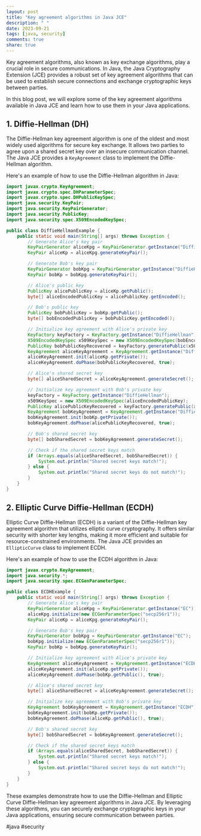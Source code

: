 ```yaml
---
layout: post
title: "Key agreement algorithms in Java JCE"
description: " "
date: 2023-09-21
tags: [java, security]
comments: true
share: true
---
```


Key agreement algorithms, also known as key exchange algorithms, play a crucial role in secure communications. In Java, the Java Cryptography Extension (JCE) provides a robust set of key agreement algorithms that can be used to establish secure connections and exchange cryptographic keys between parties.

In this blog post, we will explore some of the key agreement algorithms available in Java JCE and learn how to use them in your Java applications.

## 1. Diffie-Hellman (DH)

The Diffie-Hellman key agreement algorithm is one of the oldest and most widely used algorithms for secure key exchange. It allows two parties to agree upon a shared secret key over an insecure communication channel. The Java JCE provides a `KeyAgreement` class to implement the Diffie-Hellman algorithm.

Here's an example of how to use the Diffie-Hellman algorithm in Java:

```java
import javax.crypto.KeyAgreement;
import javax.crypto.spec.DHParameterSpec;
import javax.crypto.spec.DHPublicKeySpec;
import java.security.KeyPair;
import java.security.KeyPairGenerator;
import java.security.PublicKey;
import java.security.spec.X509EncodedKeySpec;

public class DiffieHellmanExample {
    public static void main(String[] args) throws Exception {
        // Generate Alice's key pair
        KeyPairGenerator aliceKpg = KeyPairGenerator.getInstance("DiffieHellman");
        KeyPair aliceKp = aliceKpg.generateKeyPair();

        // Generate Bob's key pair
        KeyPairGenerator bobKpg = KeyPairGenerator.getInstance("DiffieHellman");
        KeyPair bobKp = bobKpg.generateKeyPair();

        // Alice's public key
        PublicKey alicePublicKey = aliceKp.getPublic();
        byte[] aliceEncodedPublicKey = alicePublicKey.getEncoded();

        // Bob's public key
        PublicKey bobPublicKey = bobKp.getPublic();
        byte[] bobEncodedPublicKey = bobPublicKey.getEncoded();

        // Initialize key agreement with Alice's private key
        KeyFactory keyFactory = KeyFactory.getInstance("DiffieHellman");
        X509EncodedKeySpec x509KeySpec = new X509EncodedKeySpec(bobEncodedPublicKey);
        PublicKey bobPublicKeyRecovered = keyFactory.generatePublic(x509KeySpec);
        KeyAgreement aliceKeyAgreement = KeyAgreement.getInstance("DiffieHellman");
        aliceKeyAgreement.init(aliceKp.getPrivate());
        aliceKeyAgreement.doPhase(bobPublicKeyRecovered, true);

        // Alice's shared secret key
        byte[] aliceSharedSecret = aliceKeyAgreement.generateSecret();

        // Initialize key agreement with Bob's private key
        keyFactory = KeyFactory.getInstance("DiffieHellman");
        x509KeySpec = new X509EncodedKeySpec(aliceEncodedPublicKey);
        PublicKey alicePublicKeyRecovered = keyFactory.generatePublic(x509KeySpec);
        KeyAgreement bobKeyAgreement = KeyAgreement.getInstance("DiffieHellman");
        bobKeyAgreement.init(bobKp.getPrivate());
        bobKeyAgreement.doPhase(alicePublicKeyRecovered, true);

        // Bob's shared secret key
        byte[] bobSharedSecret = bobKeyAgreement.generateSecret();

        // Check if the shared secret keys match
        if (Arrays.equals(aliceSharedSecret, bobSharedSecret)) {
            System.out.println("Shared secret keys match!");
        } else {
            System.out.println("Shared secret keys do not match!");
        }
    }
}
```

## 2. Elliptic Curve Diffie-Hellman (ECDH)

Elliptic Curve Diffie-Hellman (ECDH) is a variant of the Diffie-Hellman key agreement algorithm that utilizes elliptic curve cryptography. It offers similar security with shorter key lengths, making it more efficient and suitable for resource-constrained environments. The Java JCE provides an `EllipticCurve` class to implement ECDH.

Here's an example of how to use the ECDH algorithm in Java:

```java
import javax.crypto.KeyAgreement;
import java.security.*;
import java.security.spec.ECGenParameterSpec;

public class ECDHExample {
    public static void main(String[] args) throws Exception {
        // Generate Alice's key pair
        KeyPairGenerator aliceKpg = KeyPairGenerator.getInstance("EC");
        aliceKpg.initialize(new ECGenParameterSpec("secp256r1"));
        KeyPair aliceKp = aliceKpg.generateKeyPair();

        // Generate Bob's key pair
        KeyPairGenerator bobKpg = KeyPairGenerator.getInstance("EC");
        bobKpg.initialize(new ECGenParameterSpec("secp256r1"));
        KeyPair bobKp = bobKpg.generateKeyPair();

        // Initialize key agreement with Alice's private key
        KeyAgreement aliceKeyAgreement = KeyAgreement.getInstance("ECDH");
        aliceKeyAgreement.init(aliceKp.getPrivate());
        aliceKeyAgreement.doPhase(bobKp.getPublic(), true);

        // Alice's shared secret key
        byte[] aliceSharedSecret = aliceKeyAgreement.generateSecret();

        // Initialize key agreement with Bob's private key
        KeyAgreement bobKeyAgreement = KeyAgreement.getInstance("ECDH");
        bobKeyAgreement.init(bobKp.getPrivate());
        bobKeyAgreement.doPhase(aliceKp.getPublic(), true);

        // Bob's shared secret key
        byte[] bobSharedSecret = bobKeyAgreement.generateSecret();

        // Check if the shared secret keys match
        if (Arrays.equals(aliceSharedSecret, bobSharedSecret)) {
            System.out.println("Shared secret keys match!");
        } else {
            System.out.println("Shared secret keys do not match!");
        }
    }
}
```

These examples demonstrate how to use the Diffie-Hellman and Elliptic Curve Diffie-Hellman key agreement algorithms in Java JCE. By leveraging these algorithms, you can securely exchange cryptographic keys in your Java applications, ensuring secure communication between parties.

#java #security